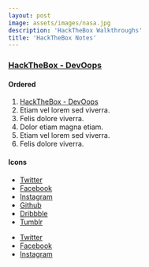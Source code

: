 ```yaml
---
layout: post
image: assets/images/nasa.jpg
description: 'HackTheBox Walkthroughs'
title: 'HackTheBox Notes'
---
```


<h3><a href="DevOops">HackTheBox - DevOops</a></h3>
<h4>Ordered</h4>
<ol>
  <li><a href="DevOops">HackTheBox - DevOops</a></li>
  <li>Etiam vel lorem sed viverra.</li>
  <li>Felis dolore viverra.</li>
  <li>Dolor etiam magna etiam.</li>
  <li>Etiam vel lorem sed viverra.</li>
  <li>Felis dolore viverra.</li>
</ol>

<h4>Icons</h4>
<ul class="icons">
  <li><a href="#" class="icon fa-twitter"><span class="label">Twitter</span></a></li>
  <li><a href="#" class="icon fa-facebook"><span class="label">Facebook</span></a></li>
  <li><a href="#" class="icon fa-instagram"><span class="label">Instagram</span></a></li>
  <li><a href="#" class="icon fa-github"><span class="label">Github</span></a></li>
  <li><a href="#" class="icon fa-dribbble"><span class="label">Dribbble</span></a></li>
  <li><a href="#" class="icon fa-tumblr"><span class="label">Tumblr</span></a></li>
</ul>
<ul class="icons">
  <li><a href="#" class="icon alt fa-twitter"><span class="label">Twitter</span></a></li>
  <li><a href="#" class="icon alt fa-facebook"><span class="label">Facebook</span></a></li>
  <li><a href="#" class="icon alt fa-instagram"><span class="label">Instagram</span></a></li>
</ul>
